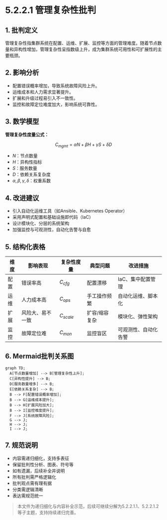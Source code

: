# 5.2.2.1 管理复杂性批判

## 1. 批判定义

管理复杂性指集群系统在配置、运维、扩展、监控等方面的管理难度。随着节点数量和异构性增加，管理复杂性呈指数级上升，成为集群系统可用性和可扩展性的主要瓶颈。

## 2. 影响分析

- 配置错误概率增加，导致系统故障风险上升。
- 运维成本和人力需求显著提升。
- 扩展和升级过程易引入不一致性。
- 监控和故障定位难度加大，影响系统可靠性。

## 3. 数学模型

**管理复杂性度量公式：**

$$
C_{mgmt} = \alpha N + \beta H + \gamma S + \delta D
$$

- $N$：节点数量
- $H$：异构性指标
- $S$：服务数量
- $D$：依赖关系复杂度
- $\alpha, \beta, \gamma, \delta$：权重系数

## 4. 改进建议

- 引入自动化运维工具（如Ansible、Kubernetes Operator）
- 采用声明式配置和基础设施即代码（IaC）
- 设计模块化、分层的系统架构
- 加强监控与可观测性，自动化告警与自愈

## 5. 结构化表格

| 维度         | 影响表现           | 复杂性度量 | 典型问题           | 改进措施                 |
|--------------|--------------------|------------|--------------------|--------------------------|
| 配置         | 错误率高           | $C_{cfg}$  | 配置漂移           | IaC、集中配置管理        |
| 运维         | 人力成本高         | $C_{ops}$  | 手工操作频繁       | 自动化运维、脚本化       |
| 扩展         | 风险大、易不一致   | $C_{scale}$| 扩容/缩容复杂      | 模块化、弹性架构         |
| 监控         | 故障定位难         | $C_{mon}$  | 监控盲区           | 可观测性、自动化告警     |

## 6. Mermaid批判关系图

```mermaid
graph TD;
  A[节点数量增加] --> B[管理复杂性上升];
  C[异构性提升] --> B;
  D[服务数量增多] --> B;
  E[依赖关系复杂] --> B;
  B --> F[配置错误概率增加];
  B --> G[运维成本提升];
  B --> H[扩展风险加大];
  B --> I[监控难度提升];
  F --> J[系统故障风险];
  G --> J;
  H --> J;
  I --> J;
```

## 7. 规范说明

- 内容需递归细化，支持多表征
- 保留批判性分析、图表、符号等
- 如有遗漏，后续补全并说明
- 所有批判需严格逻辑化
- 批判观点需有理有据
- 分类需逻辑清晰
- 表达需规范统一

> 本文件为递归细化与内容补全示范，后续可继续分解为5.2.2.1.1、5.2.2.1.2等子主题，支持持续递归完善。
